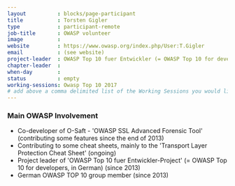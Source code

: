 ```yaml
---
layout          : blocks/page-participant
title           : Torsten Gigler
type            : participant-remote
job-title       : OWASP volunteer
image           :
website         : https://www.owasp.org/index.php/User:T.Gigler
email           : (see website)
project-leader  : OWASP Top 10 fuer Entwickler (= OWASP Top 10 for developers, in German)
chapter-leader  :
when-day        :
status          : empty
working-sessions: Owasp Top 10 2017
# add above a comma delimited list of the Working Sessions you would like to attend (use the session's title)
---
```


### Main OWASP Involvement

* Co-developer of O-Saft - 'OWASP SSL Advanced Forensic Tool' (contributing some features since the end of 2013)
* Contributing to some cheat sheets, mainly to the 'Transport Layer Protection Cheat Sheet' (ongoing)
* Project leader of 'OWASP Top 10 fuer Entwickler-Project' (= OWASP Top 10 for developers, in German) (since 2013)
* German OWASP TOP 10 group member (since 2013)
